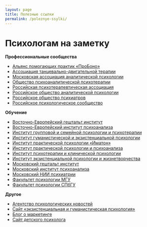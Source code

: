 ```yaml
---
layout: page
title: Полезные ссылки
permalink: /poleznye-ssylki/
---
```


<h1 class="title is-2" itemprop="name">Психологам на заметку</h1>
<p><b>Профессиональные сообщества</b></p>
<ul>
<li class="mb-2"><a href="http://appme.ru/" target="_blank" rel="noopener nofollow">Альянс помогающих практик «ПроБоно»</a></li>
<li class="mb-2"><a href="http://www.atdt.ru/" target="_blank" rel="noopener nofollow">Ассоциация танцевально-двигательной терапии</a></li>
<li class="mb-2"><a href="http://www.maap.ru/" target="_blank" rel="noopener nofollow">Московская ассоциация аналитической психологии</a></li>
<li class="mb-2"><a href="http://www.spp.org.ru/" target="_blank" rel="noopener nofollow">Общество психоаналитической психотерапии</a></li>
<li class="mb-2"><a href="http://www.rpa-russia.ru/" target="_blank" rel="noopener nofollow">Российская психотерапевтическая ассоциация</a></li>
<li class="mb-2"><a href="http://roapinfo.ru/" target="_blank" rel="noopener nofollow">Российское общество аналитической психологии</a></li>
<li class="mb-2"><a href="http://psychiatr.ru/" target="_blank" rel="noopener nofollow">Российское общество психиатров</a></li>
<li class="mb-2"><a href="http://psyrus.ru/" target="_blank" rel="noopener nofollow">Российское психологическое сообщество</a></li>
</ul>

<p><b>Обучение</b></p>
<ul>
<li class="mb-2">	<a href="http://www.vegi.ru/" target="_blank" rel="noopener nofollow">Восточно-Европейский гештальт институт</a></li>
<li class="mb-2">	<a href="http://eeip.ru/" target="_blank" rel="noopener nofollow">Восточно-Европейский институт психоанализа</a></li>
<li class="mb-2">	<a href="http://www.igisp.ru/igisp/index.php" target="_blank" rel="noopener nofollow">Институт групповой и&nbsp;семейной психологии и&nbsp;психотерапии</a></li>
<li class="mb-2">	<a href="http://hepi.lt/ru/%D0%B3%D0%BB%D0%B0%D0%B2%D0%BD%D0%B0%D1%8F/" target="_blank" rel="noopener nofollow">Институт гуманистической и&nbsp;экзистенциальной психологии</a></li>
<li class="mb-2">	<a href="http://www.imaton.ru/" target="_blank" rel="noopener nofollow">Институт практической психологии «Иматон» </a></li>
<li class="mb-2">	<a href="http://www.psychol.ru/" target="_blank" rel="noopener nofollow">Институт практической психологии и&nbsp;психоанализа </a></li>
<li class="mb-2">	<a href="http://psyinst.ru/" target="_blank" rel="noopener nofollow">Институт психотерапии и&nbsp;клинической психологии</a></li>
<li class="mb-2">	<a href="http://institut.smysl.ru/" target="_blank" rel="noopener nofollow">Институт экзистенциальной психологии и&nbsp;жизнетворчества</a></li>
<li class="mb-2">	<a href="http://www.gestalt.ru/" target="_blank" rel="noopener nofollow">Московский гештальт институт</a></li>
<li class="mb-2">	<a href="http://www.inpsycho.ru/" target="_blank" rel="noopener nofollow">Московский институт психоанализа</a></li>
<li class="mb-2">	<a href="http://www.mniip.org/" target="_blank" rel="noopener nofollow">Московский НИИ психиатрии </a></li>
<li class="mb-2">	<a href="http://www.psy.msu.ru/" target="_blank" rel="noopener nofollow">Факультет психологии МГУ</a></li>
<li class="mb-2">	<a href="http://www.psy.spbu.ru/" target="_blank" rel="noopener nofollow">Факультет психологии СПбГУ</a></li>
</ul>
<p><b>Другое</b></p>
<ul>
<li class="mb-2">	<a href="http://psypress.ru/" target="_blank" rel="noopener nofollow">Агентство психологических новостей </a></li>
<li class="mb-2">	<a href="http://hpsy.ru/" target="_blank" rel="noopener nofollow">Сайт «экзистенциальная и&nbsp;гуманистическая психология»</a></li>
<li class="mb-2">	<a href="https://bartoshevich.by/blog/">Блог о&nbsp;маркетинге</a></li>
<li class="mb-2">	<a href="https://www.vitaline.by/" target="_blank" rel="noopener">Сайт детского психолога</a></li>
</ul>
